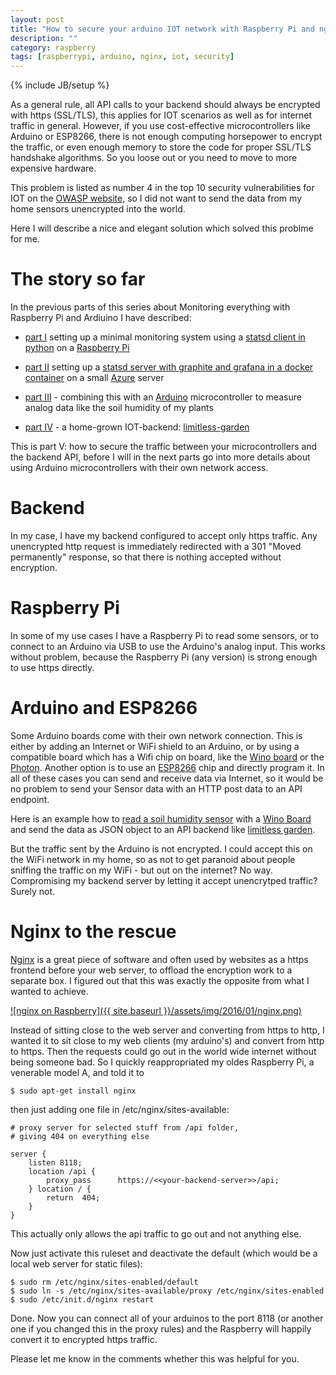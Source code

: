 ```yaml
---
layout: post
title: "How to secure your arduino IOT network with Raspberry Pi and nginx"
description: ""
category: raspberry 
tags: [raspberrypi, arduino, nginx, iot, security]
---
```

{% include JB/setup %}

As a general rule, all API calls to your backend should always be
encrypted with https (SSL/TLS), this applies for IOT scenarios as
well as for internet traffic in general. However, if you use
cost-effective microcontrollers like Arduino or ESP8266, there is
not enough computing horsepower to encrypt the traffic, or even
enough memory to store the code for proper SSL/TLS handshake
algorithms. So you loose out or you need to move to more expensive
hardware.

This problem is listed as number 4 in the top 10 security vulnerabilities
for IOT on the [OWASP
website](https://www.owasp.org/images/8/8e/Infographic-v1.jpg), so
I did not want to send the data from my home sensors unencrypted
into the world.

Here I will describe a nice and elegant solution which solved this
problme for me.

# The story so far

In the previous parts of this series about Monitoring everything
with Raspberry Pi and Ardiuino I have described:

- [part I](/raspberry/2015/07/18/Raspberry-Pi-Monitoring-With-Statsd/)
setting up a minimal monitoring system using a [statsd client in
python](https://pypi.python.org/pypi/statsd) on a [Raspberry
Pi](https://www.raspberrypi.org/)

- [part II](/linux/2015/08/08/statsd-docker/) setting up a [statsd
server with graphite and grafana in a docker
container](https://github.com/abarbanell/docker-grafana-graphite)
on a small [Azure](http://www.azure.com) server

- [part
III](http://blog.abarbanell.de/raspberry/2015/08/16/raspberry-arduino/) -
combining this with an [Arduino](http://www.arduino.cc) microcontroller
to measure analog data like the soil humidity of my plants

- [part IV](/raspberry/2015/12/30/monitoring-iot-backend) - a
home-grown IOT-backend:
[limitless-garden](https://github.com/abarbanell/limitless-garden)

This is part V: how to secure the traffic between your microcontrollers
and the backend API, before I will in the next parts go into more details
about using Arduino microcontrollers with their own network access.

# Backend

In my case, I have my backend configured to accept only https
traffic. Any unencrypted http request is immediately redirected
with a 301 "Moved permanently" response, so that there is nothing
accepted without encryption.

# Raspberry Pi

In some of my use cases I have a Raspberry Pi to read some sensors,
or to connect to an Arduino via USB to use the Arduino's analog
input. This works without problem, because the Raspberry Pi (any
version) is strong enough to use https directly.

# Arduino and ESP8266

Some Arduino boards come with their own network connection. This
is either by adding an Internet or WiFi shield to an Arduino, or by
using a compatible board which has a Wifi chip on board, like
the [Wino board](http://www.wino-board.com) or the
[Photon](https://store.particle.io/collections/photon). Another
option is to use an [ESP8266](https://en.wikipedia.org/wiki/ESP8266)
 chip and directly program it. In all
of these cases you can send and receive data via Internet, so it would
be no problem to send your Sensor data with an HTTP post data to
an API endpoint.

Here is an example how to [read a soil humidity
sensor](https://github.com/abarbanell/arduino-wino/tree/master/sketch_soil_wifi)
 with a [Wino Board](http://wino-board.com) and send the data as
 JSON object to an API backend like
[limitless garden](https://github.com/abarbanell/limitless-garden).

But the traffic sent by the Arduino is not encrypted. I could accept
this on the WiFi network in my home, so as not to get paranoid about
people sniffing the traffic on my WiFi - but out on the internet?
No way. Compromising my backend server by letting it accept unencrytped
traffic? Surely not.

# Nginx to the rescue

[Nginx](http://nginx.org/en/) is a great piece of software and often used by
websites as a https frontend before your web server, to offload the
encryption work to a separate box. I figured out that this was
exactly the opposite from what I wanted to achieve.

[![nginx on Raspberry]({{ site.baseurl }}/assets/img/2016/01/nginx.png)](//https://github.com/abarbanell/limitless-garden)

Instead of sitting close to the web server and converting from https
to http, I wanted it to sit close to my web clients (my arduino's)
and convert from http to https. Then the requests could go out in
the world wide internet without being someone bad. So I quickly
reappropriated my oldes Raspberry Pi, a venerable model A, and told
it to

``` 
$ sudo apt-get install nginx 
```

then just adding one file in /etc/nginx/sites-available:

``` 
# proxy server for selected stuff from /api folder, 
# giving 404 on everything else

server {
	listen 8118; 
	location /api {
		proxy_pass      https://<<your-backend-server>>/api;
	} location / {
		return  404;
	}
} 
```

This actually only allows the api traffic to go out and not anything
else.

Now just activate this ruleset and deactivate the default (which
would be a local web server for static files):

```
$ sudo rm /etc/nginx/sites-enabled/default 
$ sudo ln -s /etc/nginx/sites-available/proxy /etc/nginx/sites-enabled 
$ sudo /etc/init.d/nginx restart 
```

Done. Now you can connect all of your arduinos to the port 8118
(or another one if you changed this in the proxy rules) and the
Raspberry will happily convert it to encrypted https traffic.

Please let me know in the comments whether this was helpful for
you.


